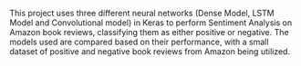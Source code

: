 This project uses three different neural networks (Dense Model, LSTM Model and Convolutional model) in Keras to perform Sentiment Analysis on Amazon book reviews, classifying them as either positive or negative. The models used are compared based on their performance, with a small dataset of positive and negative book reviews from Amazon being utilized.
